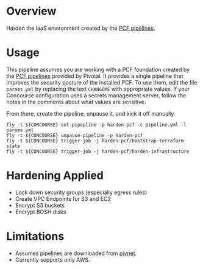 # Overview

Harden the IaaS environment created by the [PCF pipelines](https://github.com/pivotal-cf/pcf-pipelines).

# Usage

This pipeline assumes you are working with a PCF foundation created by the [PCF pipelines](https://github.com/pivotal-cf/pcf-pipelines)
provided by Pivotal. It provides a single pipeline that improves the security posture of the installed PCF. To use them, edit the file `params.yml` by replacing the text `CHANGEME` with appropriate values. If your Concourse configuration uses a secrets management server, follow the notes in the comments about what values are sensitive.

From there, create the pipeline, unpause it, and kick it off manually.

```
fly -t ${CONCOURSE} set-pipepline -p harden-pcf -c pipeline.yml -l params.yml
fly -t ${CONCOURSE} unpause-pipeline -p harden-pcf
fly -t ${CONCOURSE} trigger-job -j harden-pcf/bootstrap-terraform-state
fly -t ${CONCOURSE} trigger-job -j harden-pcf/harden-infrastructure
```

# Hardening Applied

* Lock down security groups (especially egress rules)
* Create VPC Endpoints for S3 and EC2
* Encrypt S3 buckets
* Encrypt BOSH disks

# Limitations

* Assumes pipelines are downloaded from [pivnet](https://network.pivotal.io).
* Currently supports only AWS.
